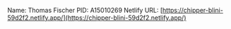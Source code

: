 Name: Thomas Fischer
PID: A15010269
Netlify URL: [https://chipper-blini-59d2f2.netlify.app/](https://chipper-blini-59d2f2.netlify.app/) 
